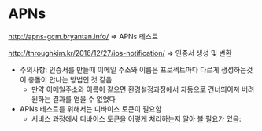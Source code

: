 # APNs

http://apns-gcm.bryantan.info/ => APNs 테스트

http://throughkim.kr/2016/12/27/ios-notification/ => 인증서 생성 및 변환

- 주의사항: 인증서를 만들때 이메일 주소와 이름은 프로젝트마다 다르게 생성하는것이 충돌이 안나는 방법인 것 같음
  - 만약 이메일주소와 이름이 같으면 환경설정과정에서 자동으로 건너띄어져 버려 원하는 결과를 얻을 수 없었다
- APNs 테스트를 위해서는 디바이스 토큰이 필요함
  - 서비스 과정에서 디바이스 토큰을 어떻게 처리하는지 알아 볼 필요가 있음: 

